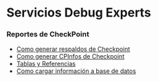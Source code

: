 # Servicios Debug Experts


### Reportes de CheckPoint


* [Como generar respaldos de Checkpoint](manual/Respaldos_Checkpoint.md)
* [Como generar CPInfos de Checkpoint](manual/CPInfos_para_reporte.md)
* [Tablas y Referencias](manual/Tablas_y_Referencias.md)
* [Como cargar información a base de datos](manual/Carga_information_DB.md)

